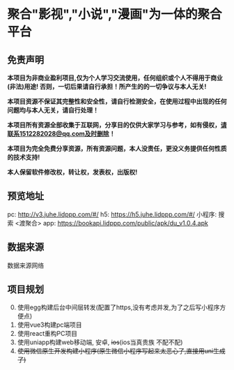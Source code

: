 # 聚合"影视","小说","漫画"为一体的聚合平台

## 免责声明

**本项目为非商业盈利项目,仅为个人学习交流使用，任何组织或个人不得用于商业(非法)用途! 否则，一切后果请自行承担！所产生的的一切争议与本人无关!**

**本项目资源不保证其完整性和安全性，请自行检测安全，在使用过程中出现的任何问题均与本人无关，请自行处理！**

**本项目所有资源全部收集于互联网，分享目的仅供大家学习与参考，如有侵权，请联系1512282028@qq.com及时删除！**

**本项目为完全免费分享资源，所有资源问题，本人没责任，更没义务提供任何性质的技术支持!**

**本人保留软件修改权，转让权，发表权，出版权!**

## 预览地址
pc: http://v3.juhe.lidppp.com/#/
h5: https://h5.juhe.lidppp.com/#/
小程序: 搜索 <渡聚合>
app: https://bookapi.lidppp.com/public/apk/du_v1.0.4.apk


## 数据来源
数据来源网络

## 项目规划

0. 使用egg构建后台中间层转发(配置了https,没有考虑并发,为了之后写小程序方便点)
1. 使用vue3构建pc端项目
2. 使用react重构PC项目
3. 使用uniapp构建web移动端, 安卓, ~~ios~~(ios当真贵族 不配不配)
4. ~~使用微信原生开发构建小程序(原生微信小程序写起来太恶心了,直接用uni生成了)~~
